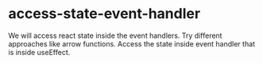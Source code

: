 # access-state-event-handler
We will access react state inside the event handlers. 
Try different approaches like arrow functions.
Access the state inside event handler that is inside useEffect.
